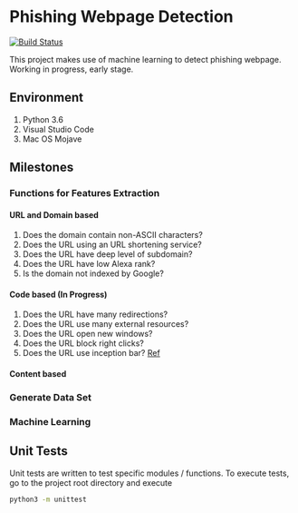 # Phishing Webpage Detection
[![Build Status](https://travis-ci.org/rayyue300/phishing-webpage-detection.svg?branch=master)](https://travis-ci.org/rayyue300/phishing-webpage-detection)

This project makes use of machine learning to detect phishing webpage.
Working in progress, early stage.

## Environment
1. Python 3.6
1. Visual Studio Code
1. Mac OS Mojave

## Milestones
### Functions for Features Extraction
#### URL and Domain based
1. Does the domain contain non-ASCII characters?
1. Does the URL using an URL shortening service?
1. Does the URL have deep level of subdomain?
1. Does the URL have low Alexa rank?
1. Is the domain not indexed by Google?

#### Code based (In Progress)
1. Does the URL have many redirections?
1. Does the URL use many external resources?
1. Does the URL open new windows?
1. Does the URL block right clicks?
1. Does the URL use inception bar? [Ref](https://jameshfisher.com/2019/04/27/the-inception-bar-a-new-phishing-method/)

#### Content based


### Generate Data Set

### Machine Learning

## Unit Tests
Unit tests are written to test specific modules / functions.
To execute tests, go to the project root directory and execute
```bash
python3 -m unittest
```